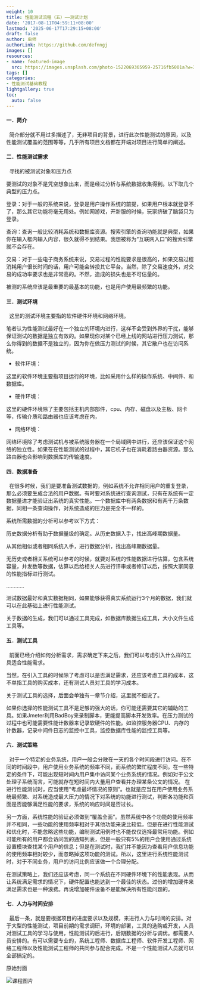 ```yaml
---
weight: 10
title: 性能测试流程（五）——测试计划
date: '2017-08-11T04:59:11+08:00'
lastmod: '2025-06-17T17:29:15+08:00'
draft: false
author: 虫师
authorLink: https://github.com/defnngj
images: []
resources:
- name: featured-image
  src: https://images.unsplash.com/photo-1522069365959-25716fb5001a?w=300
tags: []
categories:
- 性能测试基础教程
lightgallery: true
toc:
  auto: false
---
```





#### 一．简介
 
简介部分就不用过多描述了，无非项目的背景，进行此次性能测试的原因，以及性能测试覆盖的范围等等，几乎所有项目文档都在开端对项目进行简单的阐述。
 
#### 二．性能测试需求
 
寻找的被测试对象和压力点

要测试的对象不是凭空想象出来，而是经过分析与系统数据收集得到。以下取几个典型的压力点。

登录：对于一般的系统来说，登录是用户操作系统的前提，如果用户根本就登录不了，那么其它功能将毫无用处。例如网游戏，开新服的时候，玩家挤破了脑袋只为登录。

查询：查询一般比较消耗系统和数据库资源。搜索引擎的查询功能就是典型，如果你在输入框内输入内容，很久就得不到结果。我想被称为“互联网入口”的搜索引擎就不会存在。

交易：对于一些电子商务系统来说，交易过程的性能要求是很高的，如果交易过程消耗用户很长时间的话，用户可能会转投其它平台。当然，除了交易速度外，对交易的成功率要求也是非常高的。不然，造成的损失也是不可估量的。

被测的系统应该是最重要的最基本的功能，也是用户使用最频繁的功能。
 
 
#### 三．测试环境
 
这里的测试环境主要指的软件硬件环境和网络环境。

笔者认为性能测试最好在一个独立的环境内进行，这样不会受到外界的干扰，能够保证测试的数据是独立有效的。如果现你对某个已经上线的网站进行压力测试，那么你得到的数据不是独立的，因为你在做压力测试的时候，其它散户也在访问系统。

* 软件环境：

这里的软件环境主要指项目运行的环境，比如采用什么样的操作系统、中间件、和数据库。

* 硬件环境：

这里的硬件环境除了主要包括主机内部部件，cpu、内存、磁盘以及主板、网卡等，传输介质和路由器也应该考虑在内，

* 网络环境：

网络环境除了考虑测试机与被系统服务器在一个局域网中进行，还应该保证这个网络的独立性。如果在在性能测试的过程中，其它机子也在消耗着路由器资源。那么路由器也会影响到数据库的传输速度。
 
 
#### 四．数据准备
 
在很多时候，我们是要准备测试数据的，例如系统不允许相同用户的重复登录，那么必须要生成合法的用户数据。有时要对系统进行查询测试，只有在系统有一定数据量进才能验证出系统的真实性能。一个数据库中有两条数据和有两千万条数据，同相一条查询操作，对系统造成的压力是完全不一样的。

系统所需数据的分析可以参考以下方式：

历史数据分析有助于数据量级的确定。从历史数据入手，找出高峰期数据量。

从其他相似或者相同系统入手，进行数据分析，找出高峰期数据量。

无历史或者相关系统可以参考的时候，就要对系统的性能数据进行估算，包含系统容量，并发数等数据，估算以后给相关人员进行评审或者修订以后，按照大家同意的性能指标进行测试。

…………

测试数据最好和真实数据相同，如果能够获得真实系统运行3个月的数据，我们就可以在此基础上进行性能测试。

关于数据的生成，我们可以通过工具完成，如数据库数据生成工具，大小文件生成工具等。
 
#### 五．测试工具
 
前面已经介绍如何分析需求，需求确定下来之后，我们可以考虑引入什么样的工具适合性能需求。

当然，在引入工具的时候除了考虑可以是否满足需求，还应该考虑工具的成本，这不单指工具的购买成本，还有测试人员对工具的学习成本。

关于测试工具的选择，后面会单独有一章节介绍，这里就不细说了。

如果你选择的性能测试工具不是足够的强大的话，你可能还需要其它的辅助的工具。如果Jmeter利用BadBoy来录制脚本，更能提高脚本开发效率。在压力测试的过程中也可能需要性能计数器来记录软硬件的性能。如监控服务器CPU、内存的计数器，记录中间件日志的监控中工具，监控数据库性能的监控工具等。
 
#### 六．测试策略
 
对于一个特定的业务系统，用户一般会分散在一天的各个时间段进行访问。在不同的时间段中，用户使用业务系统的频率不同，而系统的繁忙程度不同。在一些特定的条件下，可能出现短时间内用户集中访问某个业务系统的情况。例如对于公文处理子系统而言，可能就存在短时间内大量用户查看并办理某条公文的情况。 在进行性能测试时，应当使用“考虑最坏情况的原则”。也就是应当在用户使用业务系统最频繁、对系统造成最大压力的情况下对系统的功能进行测试，判断各功能和页面是否能够满足性能的要求，系统的响应时间是否过长。

另一方面，系统性能的验证必须做到“覆盖全面”。虽然系统中各个功能的使用频率并不相同，一些功能的使用频率相对于其他功能来说比较低，但是在进行性能测试和优化时，不能忽略这些功能，编制测试用例时也不能仅仅选择最常用功能。例如可能所有的用户都会访问我的通知列表，但是一般只有5%的用户会使用通过系统设置模块查找某个用户的信息；但是在测试时，我们并不能因为查看用户信息功能的使用频率相对较少，而忽略掉这项功能的测试。所以，这里进行系统性能测试时，对于不同业务，用户的访问比例应该做一个合理分配。

在测试策略上，我们还应该考虑，同一个系统在不同硬件环境下的性能表现。从而让系统满足需求的情况下，硬件配置也能达到一个最佳的状态。过份的增加硬件来满足需求也是一种浪费。再说增加硬件设备不是能解决所有性能问题的。

#### 七．人力与时间安排
 
最后一条，就是要根据项目的进度要求以及规模，来进行人力与时间的安排。对于大型的性能测试，项目前期的需求调研，环境的部署，工具的选购或开发，人员对测试工具的学习与使用，性能测试的后进行，后期数据的分析与调优。都需要人员安排的。有可以需要专业的，系统工程师、数据库工程师、软件开发工程师、网络工程师以及性能测试工程师的共同参与配合完成。不是一个性能测试人员就可以全部搞定的。




原始封面

![课程图片](https://images.unsplash.com/photo-1522069365959-25716fb5001a?w=300)

